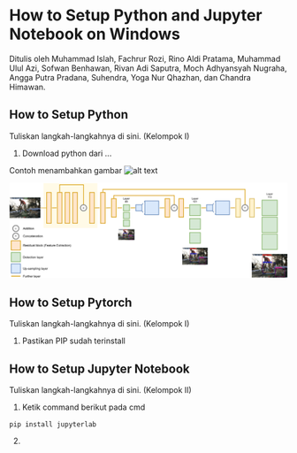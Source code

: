 # How to Setup Python and Jupyter Notebook on Windows

Ditulis oleh Muhammad Islah, Fachrur Rozi, Rino Aldi Pratama, Muhammad Ulul Azi, Sofwan Benhawan, Rivan Adi Saputra, Moch Adhyansyah Nugraha, Angga Putra Pradana, Suhendra, Yoga Nur Qhazhan, dan Chandra Himawan.

## How to Setup Python
Tuliskan langkah-langkahnya di sini. (Kelompok I)
1. Download python dari ...

Contoh menambahkan gambar
![alt text](https://github.com/Universitas-Muhammadiyah-Surabaya-EP/YOLOv3-Inference/blob/main/assets/YOLO_Arch.jpg?raw=true) 

![plot](./assets/YOLO_Arch.jpg) 

## How to Setup Pytorch
Tuliskan langkah-langkahnya di sini. (Kelompok I)
1. Pastikan PIP sudah terinstall

## How to Setup Jupyter Notebook
Tuliskan langkah-langkahnya di sini. (Kelompok II)
1. Ketik command berikut pada cmd
```
pip install jupyterlab
```
2. 
